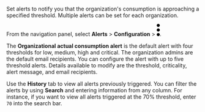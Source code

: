 Set alerts to notify you that the organization's consumption is approaching a specified threshold. Multiple alerts can be set for each organization.

From the navigation panel, select **Alerts** > **Configuration** > ![""](Images/zsz1597101912145.svg).

The **Organizational actual consumption alert** is the default alert with four thresholds for low, medium, high and critical. The organization admins are the default email recipients. You can configure the alert with up to five threshold alerts. Details available to modify are the threshold, criticality, alert message, and email recipients.

Use the **History** tab to view all alerts previously triggered. You can filter the alerts by using **Search** and entering information from any column. For instance, if you want to view all alerts triggered at the 70% threshold, enter `70` into the search bar.

